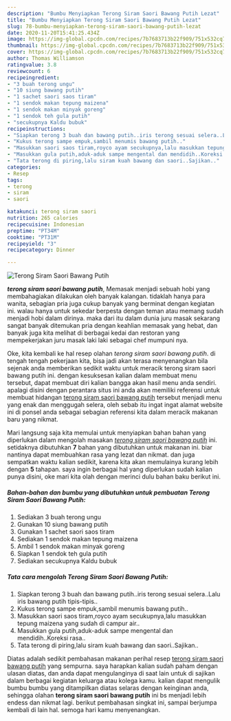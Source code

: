 ```yaml
---
description: "Bumbu Menyiapkan Terong Siram Saori Bawang Putih Lezat"
title: "Bumbu Menyiapkan Terong Siram Saori Bawang Putih Lezat"
slug: 78-bumbu-menyiapkan-terong-siram-saori-bawang-putih-lezat
date: 2020-11-20T15:41:25.434Z
image: https://img-global.cpcdn.com/recipes/7b7683713b22f909/751x532cq70/terong-siram-saori-bawang-putih-foto-resep-utama.jpg
thumbnail: https://img-global.cpcdn.com/recipes/7b7683713b22f909/751x532cq70/terong-siram-saori-bawang-putih-foto-resep-utama.jpg
cover: https://img-global.cpcdn.com/recipes/7b7683713b22f909/751x532cq70/terong-siram-saori-bawang-putih-foto-resep-utama.jpg
author: Thomas Williamson
ratingvalue: 3.8
reviewcount: 6
recipeingredient:
- "3 buah terong ungu"
- "10 siung bawang putih"
- "1 sachet saori saos tiram"
- "1 sendok makan tepung maizena"
- "1 sendok makan minyak goreng"
- "1 sendok teh gula putih"
- "secukupnya Kaldu bubuk"
recipeinstructions:
- "Siapkan terong 3 buah dan bawang putih..iris terong sesuai selera..Lalu iris bawang putih tipis-tipis.."
- "Kukus terong sampe empuk,sambil menumis bawang putih.."
- "Masukkan saori saos tiram,royco ayam secukupnya,lalu masukkan tepung maizena yang sudah di campur air.."
- "Masukkan gula putih,aduk-aduk sampe mengental dan mendidih..Koreksi rasa.."
- "Tata terong di piring,lalu siram kuah bawang dan saori..Sajikan.."
categories:
- Resep
tags:
- terong
- siram
- saori

katakunci: terong siram saori 
nutrition: 265 calories
recipecuisine: Indonesian
preptime: "PT34M"
cooktime: "PT31M"
recipeyield: "3"
recipecategory: Dinner

---
```



![Terong Siram Saori Bawang Putih](https://img-global.cpcdn.com/recipes/7b7683713b22f909/751x532cq70/terong-siram-saori-bawang-putih-foto-resep-utama.jpg)

<b><i>terong siram saori bawang putih</i></b>, Memasak menjadi sebuah hobi yang membahagiakan dilakukan oleh banyak kalangan. tidaklah hanya para wanita, sebagian pria juga cukup banyak yang berminat dengan kegiatan ini. walau hanya untuk sekedar berpesta dengan teman atau memang sudah menjadi hobi dalam dirinya. maka dari itu dalam dunia juru masak sekarang sangat banyak ditemukan pria dengan keahlian memasak yang hebat, dan banyak juga kita melihat di berbagai kedai dan restoran yang mempekerjakan juru masak laki laki sebagai chef mumpuni nya.



Oke, kita kembali ke hal resep olahan <i>terong siram saori bawang putih</i>. di tengah tengah pekerjaan kita, bisa jadi akan terasa menyenangkan bila sejenak anda memberikan sedikit waktu untuk meracik terong siram saori bawang putih ini. dengan kesuksesan kalian dalam membuat menu tersebut, dapat membuat diri kalian bangga akan hasil menu anda sendiri. apalagi disini dengan perantara situs ini anda akan memiliki referensi untuk membuat hidangan <u>terong siram saori bawang putih</u> tersebut menjadi menu yang enak dan menggugah selera, oleh sebab itu ingat ingat alamat website ini di ponsel anda sebagai sebagian referensi kita dalam meracik makanan baru yang nikmat.


Mari langsung saja kita memulai untuk menyiapkan bahan bahan yang diperlukan dalam mengolah masakan <u><i>terong siram saori bawang putih</i></u> ini. setidaknya dibutuhkan <b>7</b> bahan yang dibutuhkan untuk makanan ini. biar nantinya dapat membuahkan rasa yang lezat dan nikmat. dan juga sempatkan waktu kalian sedikit, karena kita akan memulainya kurang lebih dengan <b>5</b> tahapan. saya ingin berbagai hal yang diperlukan sudah kalian punya disini, oke mari kita olah dengan merinci dulu bahan baku berikut ini.

<!--inarticleads1-->

##### Bahan-bahan dan bumbu yang dibutuhkan untuk pembuatan Terong Siram Saori Bawang Putih:

1. Sediakan 3 buah terong ungu
1. Gunakan 10 siung bawang putih
1. Gunakan 1 sachet saori saos tiram
1. Sediakan 1 sendok makan tepung maizena
1. Ambil 1 sendok makan minyak goreng
1. Siapkan 1 sendok teh gula putih
1. Sediakan secukupnya Kaldu bubuk




<!--inarticleads2-->

##### Tata cara mengolah Terong Siram Saori Bawang Putih:

1. Siapkan terong 3 buah dan bawang putih..iris terong sesuai selera..Lalu iris bawang putih tipis-tipis..
1. Kukus terong sampe empuk,sambil menumis bawang putih..
1. Masukkan saori saos tiram,royco ayam secukupnya,lalu masukkan tepung maizena yang sudah di campur air..
1. Masukkan gula putih,aduk-aduk sampe mengental dan mendidih..Koreksi rasa..
1. Tata terong di piring,lalu siram kuah bawang dan saori..Sajikan..




Diatas adalah sedikit pembahasan makanan perihal resep <u>terong siram saori bawang putih</u> yang sempurna. saya harapkan kalian sudah paham dengan ulasan diatas, dan anda dapat mengulanginya di saat lain untuk di sajikan dalam berbagai kegiatan keluarga atau kolega kamu. kalian dapat mengulik bumbu bumbu yang ditampilkan diatas selaras dengan keinginan anda, sehingga olahan <b>terong siram saori bawang putih</b> ini bs menjadi lebih endess dan nikmat lagi. berikut pembahasan singkat ini, sampai berjumpa kembali di lain hal. semoga hari kamu menyenangkan.
